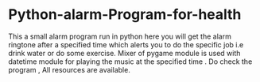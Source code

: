 # Python-alarm-Program-for-health
This a small alarm program run in python here you will get the alarm ringtone after a specified time which alerts you to do the specific job i.e drink water or do some exercise. Mixer of pygame module is used with datetime module for playing the music at the specified time . Do check the program , All resources are available.

